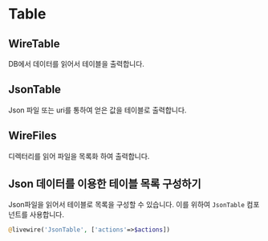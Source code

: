 # Table

## WireTable
DB에서 데이터를 읽어서 테이블을 출력합니다.

## JsonTable
Json 파일 또는 uri를 통하여 얻은 값을 테이블로 출력합니다.

## WireFiles
디렉터리를 읽어 파일을 목록화 하여 출력합니다.


## Json 데이터를 이용한 테이블 목록 구성하기
Json파일을 읽어서 테이블로 목록을 구성할 수 있습니다. 이를 위하여 `JsonTable` 컴포넌트를 사용합니다.

```php
@livewire('JsonTable', ['actions'=>$actions])
```

